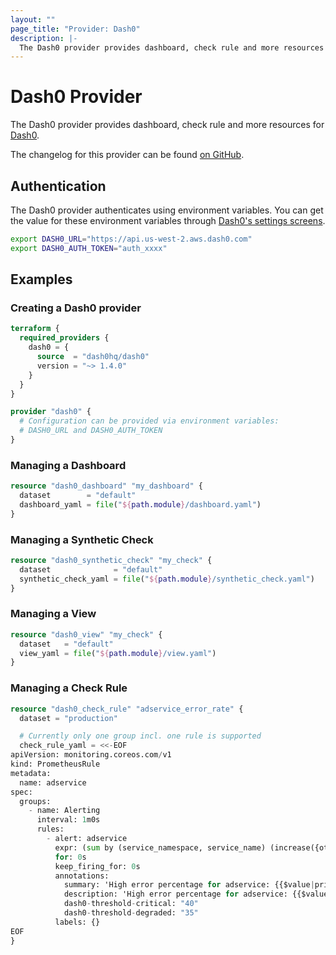 ```yaml
---
layout: ""
page_title: "Provider: Dash0"
description: |-
  The Dash0 provider provides dashboard, check rule and more resources for Dash0.
---
```


# Dash0 Provider

The Dash0 provider provides dashboard, check rule and more resources for [Dash0](https://dash0.com/).

The changelog for this provider can be found [on GitHub](https://github.com/dash0hq/terraform-provider-dash0/releases).

## Authentication
The Dash0 provider authenticates using environment variables. You can get the value for these environment variables
through [Dash0's settings screens](https://app.dash0.com/settings/auth-tokens).

```sh
export DASH0_URL="https://api.us-west-2.aws.dash0.com"
export DASH0_AUTH_TOKEN="auth_xxxx"
```

## Examples

### Creating a Dash0 provider

```terraform
terraform {
  required_providers {
    dash0 = {
      source  = "dash0hq/dash0"
      version = "~> 1.4.0"
    }
  }
}

provider "dash0" {
  # Configuration can be provided via environment variables:
  # DASH0_URL and DASH0_AUTH_TOKEN
}
```

### Managing a Dashboard

```terraform
resource "dash0_dashboard" "my_dashboard" {
  dataset        = "default"
  dashboard_yaml = file("${path.module}/dashboard.yaml")
}
```

### Managing a Synthetic Check

```terraform
resource "dash0_synthetic_check" "my_check" {
  dataset              = "default"
  synthetic_check_yaml = file("${path.module}/synthetic_check.yaml")
}
```

### Managing a View

```terraform
resource "dash0_view" "my_check" {
  dataset   = "default"
  view_yaml = file("${path.module}/view.yaml")
}
```

### Managing a Check Rule

```terraform
resource "dash0_check_rule" "adservice_error_rate" {
  dataset = "production"

  # Currently only one group incl. one rule is supported
  check_rule_yaml = <<-EOF
apiVersion: monitoring.coreos.com/v1
kind: PrometheusRule
metadata:
  name: adservice
spec:
  groups:
    - name: Alerting
      interval: 1m0s
      rules:
        - alert: adservice
          expr: (sum by (service_namespace, service_name) (increase({otel_metric_name = "dash0.spans", service_name = "adservice", service_namespace = "opentelemetry-demo", dash0_operation_name != "", otel_span_status_code = "ERROR"}[5m]))) / (sum by (service_namespace, service_name) (increase({otel_metric_name = "dash0.spans", service_name = "adservice", service_namespace = "opentelemetry-demo", dash0_operation_name != ""}[5m])) > 0)*100 > $__threshold
          for: 0s
          keep_firing_for: 0s
          annotations:
            summary: 'High error percentage for adservice: {{$value|printf "%.2f"}}%'
            description: 'High error percentage for adservice: {{$value|printf "%.2f"}}%'
            dash0-threshold-critical: "40"
            dash0-threshold-degraded: "35"
          labels: {}
EOF
}
```